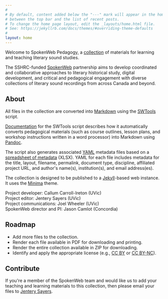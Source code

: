 ```yaml
---
#
# By default, content added below the "---" mark will appear in the home page
# between the top bar and the list of recent posts.
# To change the home page layout, edit the _layouts/home.html file.
# See: https://jekyllrb.com/docs/themes/#overriding-theme-defaults
#
layout: home
---
```

Welcome to SpokenWeb Pedagogy, a [collection](https://jentery.github.io/SWDemo/mdfiles/) of materials for learning and teaching literary sound studies. 

The SSHRC-funded [SpokenWeb](https://spokenweb.ca/) partnership aims to develop coordinated and collaborative approaches to literary historical study, digital development, and critical and pedagogical engagement with diverse collections of literary sound recordings from across Canada and beyond.

## About 

All files in the collection are converted into [Markdown](https://daringfireball.net/projects/markdown/) using the [SWTools](https://github.com/callumyci/SWTools) script. 

[Documentation](https://github.com/callumyci/SWTools/blob/main/README.md) for the SWTools script describes how it automatically converts pedagogical materials (such as course outlines, lesson plans, and workshop instructions written in a word processor) into Markdown using [Pandoc](https://pandoc.org/). 

The script also generates associated [YAML](https://yaml.org/) metadata files based on a [spreadsheet of metadata](https://github.com/jentery/SWDemo/blob/main/metadata.xlsx) (XLSX). YAML for each file includes metadata for the title, layout, filename, permalink, document type, discipline, affiliated project URL, and author's name(s), institution(s), and email address(es). 

The collection is designed to be published to a [Jekyll](https://github.com/jekyll)-based web instance. It uses the [Minima](https://github.com/jekyll/minima) theme. 

Project developer: Callum Carroll-Ireton (UVic)    
Project editor: Jentery Sayers (UVic)    
Project communications: Joel Wheeler (UVic)  
SpokenWeb director and PI: Jason Camlot (Concordia)   

## Roadmap 

* Add more files to the collection.
* Render each file available in PDF for downloading and printing.
* Render the entire collection available in ZIP for downloading.
* Identify and apply the appropriate license (e.g., [CC BY](https://creativecommons.org/licenses/by/4.0/) or [CC BY-NC](https://creativecommons.org/licenses/by-nc/4.0/)).  

## Contribute 

If you're a member of the SpokenWeb team and would like us to add your teaching and learning materials to this collection, then please email your files to [Jentery Sayers](https://www.uvic.ca/humanities/english/people/regularfaculty/sayers-jentery.php). 
